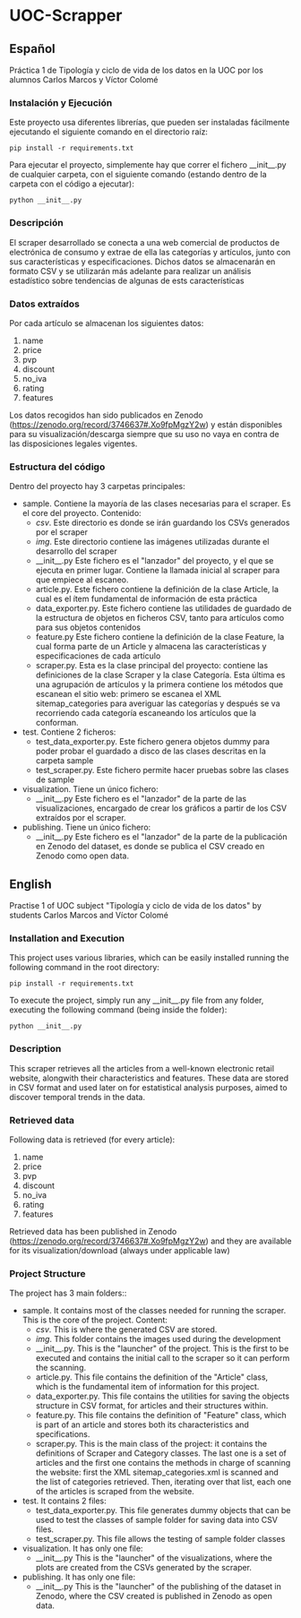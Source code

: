 # UOC-Scrapper

## Español
Práctica 1 de Tipología y ciclo de vida de los datos en la UOC por los alumnos Carlos Marcos y Víctor Colomé

### Instalación y Ejecución
Este proyecto usa diferentes librerías, que pueden ser instaladas fácilmente ejecutando el siguiente comando en el 
directorio raíz:
    
    pip install -r requirements.txt

Para ejecutar el proyecto, simplemente hay que correr el fichero \_\_init__.py de cualquier carpeta, con el
siguiente comando (estando dentro de la carpeta con el código a ejecutar):

    python __init__.py

### Descripción
El scraper desarrollado se conecta a una web comercial de productos de electrónica de consumo y extrae de ella las 
categorías y artículos, junto con sus características y especificaciones. Dichos datos se almacenarán en formato CSV y 
se utilizarán más adelante para realizar un análisis estadístico sobre tendencias de algunas de ests características 

### Datos extraídos
Por cada artículo se almacenan los siguientes datos:

1. name
2. price
3. pvp
4. discount
5. no_iva
6. rating
7. features

Los datos recogidos han sido publicados en Zenodo (https://zenodo.org/record/3746637#.Xo9fpMgzY2w) y están disponibles para su visualización/descarga siempre que su uso no vaya en contra de las disposiciones legales vigentes.

### Estructura del código
Dentro del proyecto hay 3 carpetas principales:
* sample. Contiene la mayoría de las clases necesarias para el scraper. Es el core del proyecto. Contenido:
    * *csv*. Este directorio es donde se irán guardando los CSVs generados por el scraper
    * *img*. Este directorio contiene las imágenes utilizadas durante el desarrollo del scraper
    * \_\_init__.py Este fichero es el "lanzador" del proyecto, y el que se ejecuta en primer lugar. Contiene la llamada 
    inicial al scraper para que empiece al escaneo.
    * article.py. Este fichero contiene la definición de la clase Article, la cual es el ítem fundamental de información
     de esta práctica
    * data_exporter.py. Este fichero contiene las utilidades de guardado de la estructura de objetos en ficheros CSV, 
    tanto para artículos como para sus objetos contenidos
    * feature.py Este fichero contiene la definición de la clase Feature, la cual forma parte de un Article y almacena 
    las características y especificaciones de cada artículo
    * scraper.py. Esta es la clase principal del proyecto: contiene las definiciones de la clase Scraper y la clase 
    Categoría. Esta última es una agrupación de artículos y la primera contiene los métodos que escanean el sitio web: 
    primero se escanea el XML sitemap_categories para averiguar las categorías y después se va recorriendo cada 
    categoría escaneando los artículos que la conforman. 
* test. Contiene 2 ficheros:
    * test_data_exporter.py. Este fichero genera objetos dummy para poder probar el guardado a disco de las clases 
    descritas en la carpeta sample
    * test_scraper.py. Este fichero permite hacer pruebas sobre las clases de sample
* visualization. Tiene un único fichero:
    * \_\_init__.py Este fichero es el "lanzador" de la parte de las visualizaciones, encargado de crear los gráficos
    a partir de los CSV extraídos por el scraper.
* publishing. Tiene un único fichero:
    * \_\_init__.py Este fichero es el "lanzador" de la parte de la publicación en Zenodo del dataset, es donde se
    publica el CSV creado en Zenodo como open data.

## English
Practise 1 of UOC subject "Tipología y ciclo de vida de los datos" by students Carlos Marcos and Víctor Colomé

### Installation and Execution
This project uses various libraries, which can be easily installed running the following command in the root directory:

    pip install -r requirements.txt
    
To execute the project, simply run any \_\_init__.py file from any folder, executing the following command (being 
inside the folder):

    python __init__.py

### Description
This scraper retrieves all the articles from a well-known electronic retail website, alongwith their characteristics and
 features. These data are stored in CSV format and used later on for estatistical analysis purposes, aimed to discover 
 temporal trends in the data.

### Retrieved data
Following data is retrieved (for every article):

1. name
2. price
3. pvp
4. discount
5. no_iva
6. rating
7. features

Retrieved data has been published in Zenodo (https://zenodo.org/record/3746637#.Xo9fpMgzY2w) and they are available for its visualization/download (always under applicable law)

### Project Structure
The project has 3 main folders::
* sample. It contains most of the classes needed for running the scraper. This is the core of the project. Content:
    * *csv*. This is where the generated CSV are stored.
    * *img*. This folder contains the images used during the development
    * \_\_init__.py. This is the "launcher" of the project. This is the first to be executed and contains the initial call
     to the scraper so it can perform the scanning.
    * article.py. This file contains the definition of the "Article" class, which is the fundamental item of information
     for this project.
    * data_exporter.py. This file contains the utilities for saving the objects structure in CSV format, for articles 
    and their structures within.
    * feature.py. This file contains the definition of "Feature" class, which is part of an article and stores both its 
    characteristics and specifications. 
    * scraper.py. This is the main class of the project: it contains the definitions of Scraper and Category classes. 
    The last one is a set of articles and the first one contains the methods in charge of scanning the website: first 
    the XML sitemap_categories.xml is scanned and the list of categories retrieved. Then, iterating over that list, 
    each one of the articles is scraped from the website. 
* test. It contains 2 files:
    * test_data_exporter.py. This file generates dummy objects that can be used to test the classes of sample folder for
     saving data into CSV files.
    * test_scraper.py. This file allows the testing of sample folder classes
* visualization. It has only one file:
    * \_\_init__.py This is the "launcher" of the visualizations, where the plots are created from the CSVs generated
    by the scraper.
* publishing. It has only one file:
    * \_\_init__.py This is the "launcher" of the publishing of the dataset in Zenodo, where the CSV created is 
    published in Zenodo as open data.
